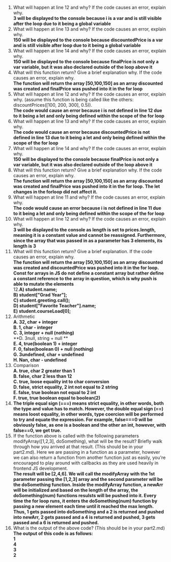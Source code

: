 1. What will happen at line 12 and why? If the code causes an error, explain why.  <br>
**3 will be displayed to the console because i is a var and is still visible after the loop due to it being a global variable** 
2. What will happen at line 13 and why? If the code causes an error, explain why.  <br>
**150 will be displayed to the console because discountedPrice is a var and is still visible after loop due to it being a global variable**
3. What will happen at line 14 and why? If the code causes an error, explain why.  <br>
**150 will be displayed to the console because finalPrice is not only a var variable, but it was also declared outside of the loop above it**
4. What will this function return? Give a brief explanation why. If the code causes an error, explain why. <br>
**The function will return the array [50,100,150] as an array discounted was created and finalPrice was pushed into it in the for loop**
5. What will happen at line 12 and why?  If the code causes an error, explain why. (assume this function is being called like the others: discountPrices([100, 200, 300], 0.5)). <br>
**The code would cause an error because i is not defined in line 12 due to it being a let and only being defined within the scope of the for loop**
6. What will happen at line 13 and why?  If the code causes an error, explain why.<br>
**The code would cause an error because discountedPrice is not defined in line 13 due to it being a let and only being defined within the scope of the for loop**
7. What will happen at line 14 and why?  If the code causes an error, explain why. <br>
**150 will be displayed to the console because finalPrice is not only a var variable, but it was also declared outside of the loop above it**
8. What will this function return? Give a brief explanation why. If the code causes an error, explain why. <br>
**The function will return the array [50,100,150] as an array discounted was created and finalPrice was pushed into it in the for loop. The let changes in the forloop did not affect it.**
9. What will happen at line 11 and why? If the code causes an error, explain why. <br>
**The code would cause an error because i is not defined in line 11 due to it being a let and only being defined within the scope of the for loop**
10. What will happen at line 12 and why? If the code causes an error, explain why. <br>
**3 will be displayed to the console as length is set to prices.length, meaning it is a constant value and cannot be reassigned. Furthermore, since the array that was passed in as a parameter has 3 elements, its length is 3**
11. What will this function return? Give a brief explanation. If the code causes an error, explain why. <br>
**The function will return the array [50,100,150] as an array discounted was created and discountedPrice was pushed into it in the for loop. Const for arrays in JS do not define a constant array but rather define a constant reference to the array in question, which is why push is able to mutate the elements** <br>
12.**A) student.name;** <br>
**B) student["Grad Year"];** <br>
**C) student.greeting.call();** <br>
**D) student["Favorite Teacher"].name;** <br>
**E) student.courseLoad[0];** <br>
13. Arithmetic <br>
**A. 32, char + integer** <br>
**B. 1, char - integer** <br>
**C. 3, integer + null (nothing)** <br>
**D. 3null, string + null ** <br>
**E. 4, true(boolean 1) + integer** <br>
**F. 0, false(boolean 0) + null (nothing)** <br>
**G. 3undefined, char + undefined**<br>
**H. Nan, char - undefined** <br>
14. Comparison <br>
**A. true, char 2 greater than 1** <br>
**B. false, char 2 less than 12** <br>
**C. true, loose equality int to char conversion** <br>
**D. false, strict equality, 2 int not equal to 2 string**<br>
**E. false, true boolean not equal to 2 int**<br>
**F. true, true boolean equal to boolean(2)** <br>
15. **The triple equal sign (===) means strict equality, in other words, both the type and value has to match. However, the double equal sign (==) means loost equality, in other words, type coercion will be performed to try and equate the expression. For example, false===0 will be obviously false, as one is a boolean and the other an int, however, with false==0, we get true.** <br>
17. If the function above is called with the following parameters modifyArray([1,2,3], doSomething), what will be the result? Briefly walk through how you arrived at that result. (This should be in your part2.md). Here we are passing in a function as a parameter, however we can also return a function from another function just as easily, you're encouraged to play around with callbacks as they are used heavily in frontend JS development. <br>
**The result will be [2,4,6]. We will call the modifyArray with the 1st parameter passing the [1,2,3] array and the second parameter will be the doSomething function. Inside the modifyArray function, a newArr will be initialized and based on the length of the array, the doSomething(num) functions resulsts will be pushed into it. Every time the for loop runs, it enters the doSomething(num) function by passing a new element each time until it reached the max length. Thus, 1 gets passed into doSomething and a 2 is returned and pushed into newArr, 2 gets passed and a 4 is returned and pushed, 3 gets passed and a 6 is returned and pushed.** <br>
19. What is the output of the above code? (This should be in your part2.md) <br>
**The output of this code is as follows:** <br>
**1**<br>
**4**<br>
**3**<br>
**2**<br>



